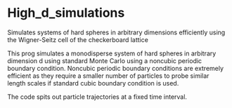 # High_d_simulations
Simulates systems of hard spheres in arbitrary dimensions efficiently using the Wigner-Seitz cell of the checkerboard lattice  

This prog simulates a monodisperse system of hard spheres in arbitrary dimension d using standard Monte Carlo using a noncubic periodic boundary condition. Noncubic periodic boundary conditions are extremely efficient as they require a smaller number of particles to probe similar length scales if standard cubic boundary condition is used.

The code spits out particle trajectories at a fixed time interval.
